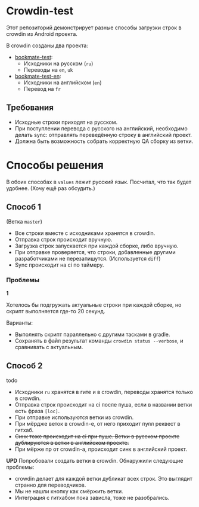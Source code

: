 # Crowdin-test

Этот репозиторий демонстрирует разные способы загрузки строк в crowdin из Android проекта.

В crowdin созданы два проекта:

* [bookmate-test](https://crowdin.com/project/bookmate-test):
  * Исходники на русском (`ru`)
  * Переводы на `en`, `uk`
* [bookmate-test-en](https://crowdin.com/project/bookmate-test-en):
  * Исходники на английском (`en`)
  * Перевод на `fr`

## Требования

* Исходные строки приходят на русском.
* При поступлении перевода с русского на английский, необходимо делать sync: отправлять переведённую строку в английский проект.
* Должна быть возможность собрать корректную QA сборку из ветки.

# Способы решения

В обоих способах в `values` лежит русский язык. Посчитал, что так будет удобнее. (Хочу ещё раз обсудить.)

## Способ 1
(Ветка `master`)

* Все строки вместе с исходниками хранятся в crowdin.
* Отправка строк происходит вручную.
* Загрузка строк запускается при каждой сборке, либо вручную.
* При отправке проверяется, что строки, добавленные другими разработчиками не перезапишутся. (Используется `diff`)
* Sync происходит на ci по таймеру.

### Проблемы
**1**

Хотелось бы подгружать актуальные строки при каждой сборке, но скрипт выполняется где-то 20 секунд.

Варианты:
* Выполнять скрипт параллельно с другими тасками в gradle.
* Сохранять в файл результат команды `crowdin status --verbose`, и сравнивать с актуальным.

## Способ 2
todo

* Исходники `ru` хранятся в гите и в crowdin, переводы хранятся только в crowdin.
* Отправка строк происходит на ci после пуша, если в названии ветки есть фраза `[loc]`.
* При отправке используются ветки из crowdin.
* При мёрдже веток в crowdin-е, от него приходит пулл реквест в гитхаб.
* ~~Синк тоже происходит на ci при пуше. Ветки в русском проекте дублируются в ветки в английском проекте.~~
* При мёрже пр от crowdin-а, происходит синк в английский проект.

**UPD**
Попробовали создать ветки в crowdin. Обнаружили следующие проблемы:
* crowdin делает для каждой ветки дубликат всех строк. Это выглядит странно для переводчиков.
* Мы не нашли кнопку как смёржить ветки.
* Интеграция с гитхабом пока зависла, тоже не разобрались.


